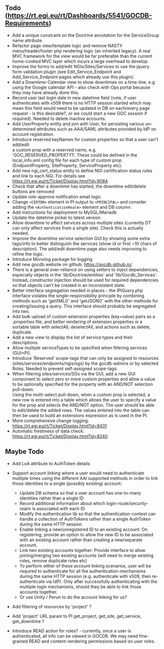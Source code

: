 
## Todo (https://rt.egi.eu/rt/Dashboards/5541/GOCDB-Requirements) 
* Add a unique constraint on the Doctrine annotation for the ServiceGroup name attribute. 
* Refactor page view/template logic and remove NASTY menu/header/footer php 
  rendering logic (an inherited legacy). A real MVC framework for the view 
  would be far preferable than the current home-cooked MVC layer which incurs
  a large overhead to develop.   
* Improve the forms to add/edit NGIs/Sites/Services to use the jquery form 
  validation plugin (see Edit_Service_Endpoint and Add_Service_Endpoint pages 
  which already use this plugin). 
* Add a Downtime-Calendar view to show downtimes on a time-line, e.g. using the 
  Google calendar API - also check with Ops portal because they may have already done this.  
* Record user last login date in new datetime field (note, if user authenticates
  with x509 there is no HTTP session started which may mean this field would need to be 
  updated in DB on each/every page request - is this desirable?, or we could 
  start a new GOC session if required). Needed to delete inactive accounts. 
* Add UserProperty entity and join with User, for persisting various un-determined 
  attributes such as AAA/SAML attributes provided by IdP on account registration. 
* Introduce reserved keyNames for custom properties so that a user can't add/edit  
  a custom prop with a reserved name, e.g. 'GOC_RESERVED_PROPERTY1'. 
  These could be defined in the local_info.xml config file for each 
  type of custom prop (EndpointProperty, SiteProperty, ServiceProperty etc).   
* Add new ngi_cert_status entity to define NGI certification status rules and 
  link to each NGI. For details see https://rt.egi.eu/rt/Ticket/Display.html?id=9084 
* Check that after a downtime has started, the downtime edit/delete buttons are removed 
* Update role-approve notification email logic 
* Change `<CERTDN>` element in PI output to `<PRINCIPAL>` and consider adding the 
  `<AuthenticationRealm>` element and DB column. 
* Add instructions for deployment to MySQL/Mariadb 
* Update the datetime picker to latest version 
* Allow downtime to affect services across multiple sites (currently DT 
  can only affect services from a single site). Check this is actually needed.  
* Improve the downtime service selection GUI by showing some extra tags/info 
  to better distinguish the services (show id or first ~10 chars of description). 
  The add/edit downtime page also needs improving to refine the logic.    
* Introduce Monolog package for logging 
* Add new gocdb website on github: https://gocdb.github.io/ 
* There is a general over-reliance on using setters to inject dependencies, 
  especially objects in the 'lib/Doctrine/entities' and 'lib/Gocdb_Services'. 
  Instead, constructor injection should be used for required dependencies so that
  objects can't be created in an inconsistent state. 
* Better interface segregation needed in places - the IPIQuery.php interface 
  violates the single-responsibility principle by combining methods such as 'getXML()' 
  and 'getJSON()' with the other methods for creating/issuing a query. 
  This interface should probably be segregated into two.  
* Add bulk upload of custom extension properties (key=value) pairs as a .properties file, 
  and better rendering of extension properties in a sortable table with selectAll, 
  deselectAll, and actions such as delete, duplicate. 
* Add a new view to display the list of service types and their descriptions. 
* Allow multiple serviceTypes to be specified when filtering services (GUI+PI). 
* Introduce 'Reserved' scope-tags that can only be assigned to resources (sites/services/endpoints/ngis/sgs)
  by the gocdb-admins or by selected Roles. Needed to prevent self-assigned scope-tags. 
* When filtering sites/services/SGs via the GUI, add a new GUI component to
  select zero or more custom properties and allow a value to be optionally 
  specified for the property with an AND/NOT selection pull-down.  
  Using the multi-select pull-down, when a custom prop is selected, a new row is entered into a table
  which allows the user to specify a value for the prop and selects the AND/NOT option. 
  The user should be able to edit/delete the added rows. The values entered into 
  the table can then be used to build an extensions expression as is used in the PI.  
* More comprehensive change logging: https://rt.egi.eu/rt/Ticket/Display.html?id=9431 
* Automatic freshness of data check: https://rt.egi.eu/rt/Ticket/Display.html?id=8240  


## Maybe Todo 
* Add LoA attribute to AuthToken details  
* Support account linking where a user would need to authenticate multiple times using the different 
  AAI supported methods in order to link those identities to a single (possibly existing) account:
  * Update DB schema so that a user account has one-to-many identities rather than a single ID 
  * Record additional information about which login-route/security-realm is associated with each ID 
  * Modify the authentication lib so that the authentication-context can handle 
a collection of AuthTokens rather than a single AuthToken during the same HTTP session 
  * Enable linking a new/unregistered ID to an existing account: On registering, 
provide an option to allow the new ID to be associated with an existing account 
rather than creating a new/separate account. 
  * Link two existing accounts together: Provide interface to allow joining/merging 
two existing accounts (will need to merge existing roles, remove duplicate roles etc) 
  * To perform either of these account linking scenarios, user will be required to 
authenticate for all the authentication-mechanisms during the same HTTP session 
(e.g. authenticate with x509, then re-authenticate via IdP). Only after successfully 
authenticating with the multiple login mechanisms, should they be able to link those accounts together. 
  * Or use Unity / Perun to do the account linking for us? 

* Add filtering of resources by 'project' ?  
* Add 'project' URL param to PI get_project, get_site, get_service, get_downtime ? 
* Introduce READ action for roles? - currently, once a user is authenticated, all info can 
  be viewed in GOCDB. We may need fine-grained READ and content-rendering permissions 
  based on user roles. 



